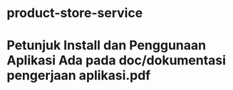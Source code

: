 # product-store-service
# Petunjuk Install dan Penggunaan Aplikasi Ada pada doc/dokumentasi pengerjaan aplikasi.pdf
